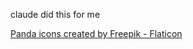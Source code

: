 claude did this for me

<a href="https://www.flaticon.com/free-icons/panda" title="panda icons">Panda icons created by Freepik - Flaticon</a>